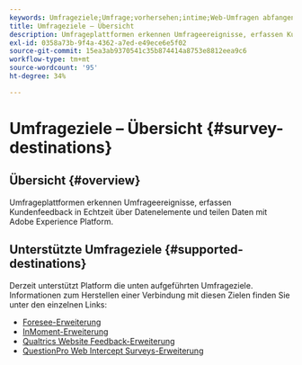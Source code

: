 ```yaml
---
keywords: Umfrageziele;Umfrage;vorhersehen;intime;Web-Umfragen abfangen;Qualität
title: Umfrageziele – Übersicht
description: Umfrageplattformen erkennen Umfrageereignisse, erfassen Kundenfeedback in Echtzeit über Datenelemente und teilen Daten mit Adobe Experience Platform.
exl-id: 0358a73b-9f4a-4362-a7ed-e49ece6e5f02
source-git-commit: 15ea3ab9370541c35b874414a8753e8812eea9c6
workflow-type: tm+mt
source-wordcount: '95'
ht-degree: 34%

---
```


# Umfrageziele – Übersicht {#survey-destinations}

## Übersicht {#overview}

Umfrageplattformen erkennen Umfrageereignisse, erfassen Kundenfeedback in Echtzeit über Datenelemente und teilen Daten mit Adobe Experience Platform.

## Unterstützte Umfrageziele {#supported-destinations}

Derzeit unterstützt Platform die unten aufgeführten Umfrageziele. Informationen zum Herstellen einer Verbindung mit diesen Zielen finden Sie unter den einzelnen Links:

* [Foresee-Erweiterung](./foresee.md)
* [InMoment-Erweiterung](./inmoment.md)
* [Qualtrics Website Feedback-Erweiterung](./qualtrics.md)
* [QuestionPro Web Intercept Surveys-Erweiterung](./web-intercept-surveys.md)
